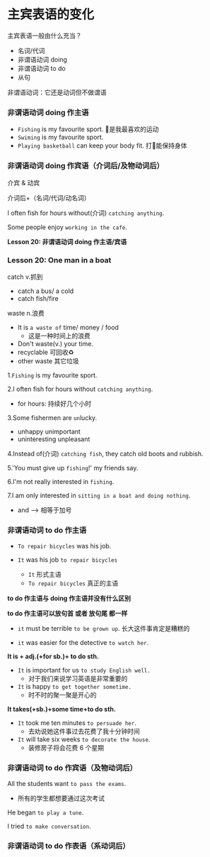 # 主宾表语的变化

主宾表语一般由什么充当？
* 名词/代词
* 非谓语动词 doing
* 非谓语动词 to do
* 从句

非谓语动词：它还是动词但不做谓语

### 非谓语动词 doing 作主语
* `Fishing` is my favourite sport. 🎣是我最喜欢的运动
* `Swiming` is my favourite sport.
* `Playing basketball` can keep your body fit. 打🏀能保持身体

### 非谓语动词 doing 作宾语（介词后/及物动词后）
介宾 & 动宾

介词后+（名词/代词/动名词）

I often fish for hours without(介词) `catching anything`.

Some people enjoy `working in the cafe`.

**Lesson 20: 非谓语动词 doing 作主语/宾语**

### Lesson 20: One man in a boat

catch v.抓到
* catch a bus/ a cold
* catch fish/fire

waste n.浪费
* It is `a waste of` time/ money / food
  * 这是一种时间上的浪费
* Don't waste(v.) your time.
* recyclable 可回收♻️
* other waste 其它垃圾

1.`Fishing` is my favourite sport.

2.I often fish for hours without `catching anything`.
* for hours: 持续好几个小时

3.Some fishermen are `un`lucky.
* unhappy   unimportant
* uninteresting  unpleasant

4.Instead of(介词) `catching fish`, they catch old boots and rubbish.

5.'You must give up `fishing`!' my friends say.

6.I'm not really interested in `fishing`.

7.I am only interested in `sitting in a boat and doing nothing`.
* and --> 相等于加号

### 非谓语动词 to do 作主语

* `To repair bicycles` was his job. 

* `It` was his job `to repair bicycles`
  * `It` 形式主语
  * `To repair bicycles` 真正的主语

**to do 作主语与 doing 作主语并没有什么区别**

**to do 作主语可以放句首 或者 放句尾 都一样**

* `it` must be terrible `to be grown up`. 长大这件事肯定是糟糕的

* `it` was easier for the detective `to watch her`.

**It is + adj.(+for sb.)+ to do sth.**
* `It` is important for us `to study English well.`
  * 对于我们来说学习英语是非常重要的
* `It` is happy `to get together sometime.`
  * 时不时的聚一聚是开心的

**It takes(+sb.)+some time+to do sth.**
* `It` took me ten minutes `to persuade her`.
  * 去劝说她这件事过去花费了我十分钟时间
* `It` will take six weeks `to decorate the house`.
  * 装修房子将会花费 6 个星期

### 非谓语动词 to do 作宾语（及物动词后）
All the students want `to pass the exams`.
  * 所有的学生都想要通过这次考试

He began `to play a tune`.

I tried `to make conversation`.

### 非谓语动词 to do 作表语（系动词后）




